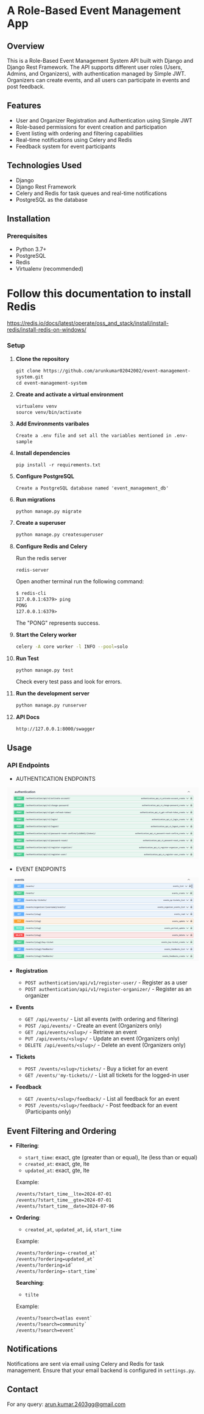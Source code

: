 # A Role-Based Event Management App

## Overview

This is a Role-Based Event Management System API built with Django and Django Rest Framework.
The API supports different user roles (Users, Admins, and Organizers), with authentication managed by Simple JWT.
Organizers can create events, and all users can participate in events and post feedback.

## Features

- User and Organizer Registration and Authentication using Simple JWT
- Role-based permissions for event creation and participation
- Event listing with ordering and filtering capabilities
- Real-time notifications using Celery and Redis
- Feedback system for event participants

## Technologies Used

- Django
- Django Rest Framework
- Celery and Redis for task queues and real-time notifications
- PostgreSQL as the database

## Installation

### Prerequisites

- Python 3.7+
- PostgreSQL
- Redis
- Virtualenv (recommended)

# Follow this documentation to install Redis
<a href="https://redis.io/docs/latest/operate/oss_and_stack/install/install-redis/install-redis-on-windows/">https://redis.io/docs/latest/operate/oss_and_stack/install/install-redis/install-redis-on-windows/</a>

### Setup

1. **Clone the repository**
    ```
    git clone https://github.com/arunkumar02042002/event-management-system.git
    cd event-management-system
    ```

2. **Create and activate a virtual environment**
    ```
    virtualenv venv
    source venv/bin/activate
    ```

3. **Add Environments varibales**
    ```
    Create a .env file and set all the variables mentioned in .env-sample
    ```

4. **Install dependencies**
    ```
    pip install -r requirements.txt
    ```

5. **Configure PostgreSQL**

    ```
    Create a PostgreSQL database named 'event_management_db'
    ```

6. **Run migrations**
    ```sh
    python manage.py migrate
    ```

7. **Create a superuser**
    ```sh
    python manage.py createsuperuser
    ```

8. **Configure Redis and Celery**

    Run the redis server
    ```
    redis-server
    ```

    Open another terminal run the following command:
    ```
    $ redis-cli
    127.0.0.1:6379> ping
    PONG
    127.0.0.1:6379>
    ```

    The "PONG" represents success.

9. **Start the Celery worker**
    ```sh
    celery -A core worker -l INFO --pool=solo
    ```

10. **Run Test**
    ```
    python manage.py test
    ```
    Check every test pass and look for errors.

11. **Run the development server**
    ```sh
    python manage.py runserver
    ```
12. **API Docs**
    ```sh
    http://127.0.0.1:8000/swagger
    ```

## Usage

### API Endpoints

- AUTHENTICATION ENDPOINTS

![AUTHENTICATION ENDPOINTS](readme_images/image.png)

- EVENT ENDPOINTS

![EVENT ENDPOINTS](readme_images/image-1.png)



- **Registration**
  - `POST authentication/api/v1/register-user/` - Register as a user
  - `POST authentication/api/v1/register-organizer/` - Register as an organizer

- **Events**
  - `GET /api/events/` - List all events (with ordering and filtering)
  - `POST /api/events/` - Create an event (Organizers only)
  - `GET /api/events/<slug>/` - Retrieve an event
  - `PUT /api/events/<slug>/` - Update an event (Organizers only)
  - `DELETE /api/events/<slug>/` - Delete an event (Organizers only)

- **Tickets**
  - `POST /events/<slug>/tickets/` - Buy a ticket for an event
  - `GET /events/'my-tickets//` - List all tickets for the logged-in user

- **Feedback**
  - `GET /events/<slug>/feedback/` - List all feedback for an event
  - `POST /events/<slug>/feedback/` - Post feedback for an event (Participants only)

## Event Filtering and Ordering

- **Filtering**:
  - `start_time`: exact, gte (greater than or equal), lte (less than or equal)
  - `created_at`: exact, gte, lte
  - `updated_at`: exact, gte, lte

  Example:
  ```
  /events/?start_time__lte=2024-07-01
  /events/?start_time__gte=2024-07-01
  /events/?start_time__date=2024-07-06
  ```

- **Ordering**:
  - `created_at`, `updated_at`, `id`, `start_time`

  Example:
  ```
  /events/?ordering=-created_at`
  /events/?ordering=updated_at`
  /events/?ordering=id`
  /events/?ordering=-start_time`
  ```

  **Searching**:
  - `tilte`

  Example:
  ```
  /events/?search=atlas event`
  /events/?search=community`
  /events/?search=event`
  ```

## Notifications

Notifications are sent via email using Celery and Redis for task management. Ensure that your email backend is configured in `settings.py`.


## Contact

For any query: arun.kumar.2403gg@gmail.com

